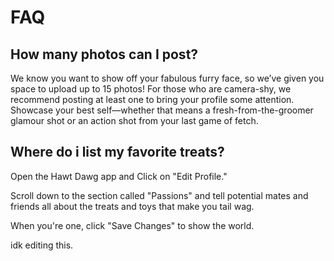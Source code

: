 # FAQ

## How many photos can I post?
 
We know you want to show off your fabulous furry face, so we’ve given you space to upload up to 15 photos! 
For those who are camera-shy, we recommend posting at least one to bring your profile some attention. 
Showcase your best self—whether that means a fresh-from-the-groomer glamour shot or an action shot from your last game of fetch.

## Where do i list my favorite treats?

Open the Hawt Dawg app and Click on "Edit Profile."

Scroll down to the section called "Passions" and tell potential mates and friends all about the treats and toys that make you tail wag.

When you're one, click "Save Changes" to show the world.

idk editing this.
